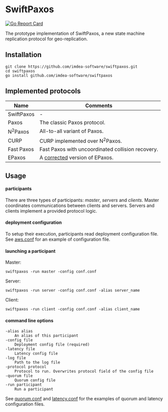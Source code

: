 SwiftPaxos
==========
[![Go Report Card](https://goreportcard.com/badge/github.com/imdea-software/swiftpaxos)](https://goreportcard.com/report/github.com/imdea-software/swiftpaxos)

The prototype implementation of SwiftPaxos, a new state machine replication protocol for geo-replication.

Installation
------------

    git clone https://github.com/imdea-software/swiftpaxos.git
    cd swiftpaxos
    go install github.com/imdea-software/swiftpaxos

Implemented protocols
---------------------

|  Name                   | Comments                                         |
|-------------------------|--------------------------------------------------|
| SwiftPaxos              | -                                                |
| Paxos                   | The classic Paxos protocol.                      |
| N<sup>2</sup>Paxos      | All-to-all variant of Paxos.           |
| CURP                    | CURP implemented over N<sup>2</sup>Paxos.         |
| Fast Paxos              | Fast Paxos with uncoordinated collision recovery. |
| EPaxos                  | A [corrected][epaxos_correct] version of EPaxos.  |

Usage
-----
#### participants
There are three types of participants: *master*, *servers* and *clients*.
Master coordinates communications between clients and servers. Servers and clients implement a provided protocol logic.

#### deployment configuration
To setup their execution, participants read deployment configuration file. See [aws.conf][config] for an example of configuration file.

#### launching a participant

Master:
    
    swiftpaxos -run master -config conf.conf

Server:

    swiftpaxos -run server -config conf.conf -alias server_name

Client:

    swiftpaxos -run client -config conf.conf -alias client_name

#### command line options

    -alias alias
        An alias of this participant
    -config file
        Deployment config file (required)
    -latency file
        Latency config file
    -log file
        Path to the log file
    -protocol protocol
        Protocol to run. Overwrites protocol field of the config file
    -quorum file
        Quorum config file
    -run participant
        Run a participant

 See [quorum.conf][quorum] and [latency.conf][latency] for the examples of quorum and latency configuration files.

[config]: aws.conf
[epaxos_correct]: https://github.com/otrack/on-epaxos-correctness
[quorum]: quorum.conf
[latency]: latency.conf